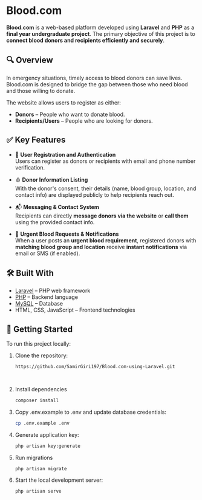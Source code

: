 # Blood.com

**Blood.com** is a web-based platform developed using **Laravel** and **PHP** as a **final year undergraduate project**. The primary objective of this project is to **connect blood donors and recipients efficiently and securely**.

## 🔍 Overview

In emergency situations, timely access to blood donors can save lives. Blood.com is designed to bridge the gap between those who need blood and those willing to donate.

The website allows users to register as either:
- **Donors** – People who want to donate blood.
- **Recipients/Users** – People who are looking for donors.

## ✅ Key Features

- 🔐 **User Registration and Authentication**  
  Users can register as donors or recipients with email and phone number verification.

- 🩸 **Donor Information Listing**  
  With the donor's consent, their details (name, blood group, location, and contact info) are displayed publicly to help recipients reach out.

- 📬 **Messaging & Contact System**  
  Recipients can directly **message donors via the website** or **call them** using the provided contact info.

- 📢 **Urgent Blood Requests & Notifications**  
  When a user posts an **urgent blood requirement**, registered donors with **matching blood group and location** receive **instant notifications** via email or SMS (if enabled).

## 🛠️ Built With

- [Laravel](https://laravel.com/) – PHP web framework
- [PHP](https://www.php.net/) – Backend language
- [MySQL](https://www.mysql.com/) – Database
- HTML, CSS, JavaScript – Frontend technologies

## 🚀 Getting Started

To run this project locally:

1. Clone the repository:
   ```bash
   https://github.com/SamirGiri197/Blood.com-using-Laravel.git 

  
2. Install dependencies
    ```bash
    composer install

3. Copy .env.example to .env and update database credentials:
   ```bash
   cp .env.example .env

4. Generate application key:
   ```bash
   php artisan key:generate

5. Run migrations
   ```bash
   php artisan migrate

6. Start the local development server:
    ```bash
    php artisan serve
